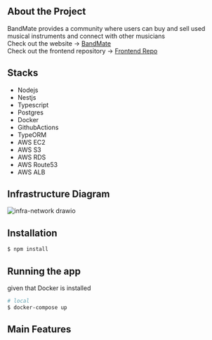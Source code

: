 

## About the Project 
BandMate provides a community where users can buy and sell used musical instruments and connect with other musicians 
<br>
Check out the website -> [BandMate](https://www.slimski.com)
<br>
Check out the frontend repository -> [Frontend Repo](https://github.com/SlimskiTheWise/Band-Mate-Client)


## Stacks
- Nodejs 
- Nestjs 
- Typescript 
- Postgres
- Docker
- GithubActions 
- TypeORM
- AWS EC2
- AWS S3
- AWS RDS
- AWS Route53
- AWS ALB

## Infrastructure Diagram
![infra-network drawio](https://github.com/SlimskiTheWise/Band-Mate/assets/87960584/1939834b-ba33-46b8-9d7d-28d7e564423d)


## Installation

```bash
$ npm install
```

## Running the app
given that Docker is installed
```bash
# local
$ docker-compose up

```

## Main Features




